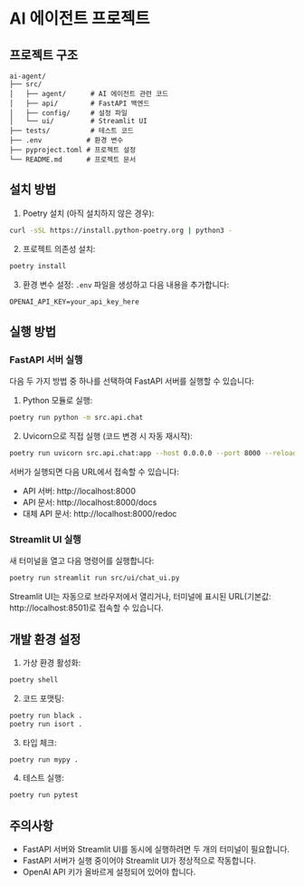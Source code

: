 # AI 에이전트 프로젝트

## 프로젝트 구조
```
ai-agent/
├── src/
│   ├── agent/      # AI 에이전트 관련 코드
│   ├── api/        # FastAPI 백엔드
│   ├── config/     # 설정 파일
│   └── ui/         # Streamlit UI
├── tests/          # 테스트 코드
├── .env           # 환경 변수
├── pyproject.toml # 프로젝트 설정
└── README.md      # 프로젝트 문서
```

## 설치 방법

1. Poetry 설치 (아직 설치하지 않은 경우):
```bash
curl -sSL https://install.python-poetry.org | python3 -
```

2. 프로젝트 의존성 설치:
```bash
poetry install
```

3. 환경 변수 설정:
`.env` 파일을 생성하고 다음 내용을 추가합니다:
```
OPENAI_API_KEY=your_api_key_here
```

## 실행 방법

### FastAPI 서버 실행
다음 두 가지 방법 중 하나를 선택하여 FastAPI 서버를 실행할 수 있습니다:

1. Python 모듈로 실행:
```bash
poetry run python -m src.api.chat
```

2. Uvicorn으로 직접 실행 (코드 변경 시 자동 재시작):
```bash
poetry run uvicorn src.api.chat:app --host 0.0.0.0 --port 8000 --reload
```

서버가 실행되면 다음 URL에서 접속할 수 있습니다:
- API 서버: http://localhost:8000
- API 문서: http://localhost:8000/docs
- 대체 API 문서: http://localhost:8000/redoc

### Streamlit UI 실행
새 터미널을 열고 다음 명령어를 실행합니다:
```bash
poetry run streamlit run src/ui/chat_ui.py
```

Streamlit UI는 자동으로 브라우저에서 열리거나, 터미널에 표시된 URL(기본값: http://localhost:8501)로 접속할 수 있습니다.

## 개발 환경 설정

1. 가상 환경 활성화:
```bash
poetry shell
```

2. 코드 포맷팅:
```bash
poetry run black .
poetry run isort .
```

3. 타입 체크:
```bash
poetry run mypy .
```

4. 테스트 실행:
```bash
poetry run pytest
```

## 주의사항
- FastAPI 서버와 Streamlit UI를 동시에 실행하려면 두 개의 터미널이 필요합니다.
- FastAPI 서버가 실행 중이어야 Streamlit UI가 정상적으로 작동합니다.
- OpenAI API 키가 올바르게 설정되어 있어야 합니다. 